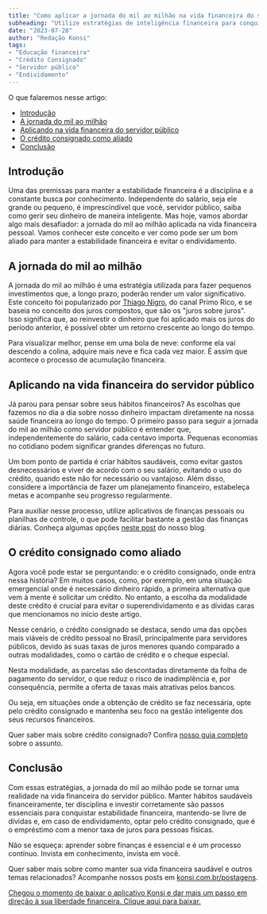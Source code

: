 ```yaml
---
title: "Como aplicar a jornada do mil ao milhão na vida financeira do servidor público para se manter livre de dívidas e endividado apenas com crédito consignado"
subheading: "Utilize estratégias de inteligência financeira para conquistar grandes resultados"
date: "2023-07-28"
author: "Redação Konsi"
tags:
- "Educação financeira"
- "Crédito Consignado"
- "Servidor público"
- "Endividamento"
---
```


O que falaremos nesse artigo:
- [Introdução](#introdução)
- [A jornada do mil ao milhão](#a-jornada-do-mil-ao-milhão)
- [Aplicando na vida financeira do servidor público](#aplicando-na-vida-financeira-do-servidor-público)
- [O crédito consignado como aliado](#o-crédito-consignado-como-aliado)
- [Conclusão](#conclusão)

## Introdução
Uma das premissas para manter a estabilidade financeira é a disciplina e a constante busca por conhecimento. Independente do salário, seja ele grande ou pequeno, é imprescindível que você, servidor público, saiba como gerir seu dinheiro de maneira inteligente. Mas hoje, vamos abordar algo mais desafiador: a jornada do mil ao milhão aplicada na vida financeira pessoal. Vamos conhecer este conceito e ver como pode ser um bom aliado para manter a estabilidade financeira e evitar o endividamento.

## A jornada do mil ao milhão
A jornada do mil ao milhão é uma estratégia utilizada para fazer pequenos investimentos que, a longo prazo, poderão render um valor significativo. Este conceito foi popularizado por [Thiago Nigro](https://www.youtube.com/channel/UC8m_DF4A2czMYDTG9i1Jq3w), do canal Primo Rico, e se baseia no conceito dos juros compostos, que são os "juros sobre juros". Isso significa que, ao reinvestir o dinheiro que foi aplicado mais os juros do período anterior, é possível obter um retorno crescente ao longo do tempo.

Para visualizar melhor, pense em uma bola de neve: conforme ela vai descendo a colina, adquire mais neve e fica cada vez maior. É assim que acontece o processo de acumulação financeira.

## Aplicando na vida financeira do servidor público
Já parou para pensar sobre seus hábitos financeiros? As escolhas que fazemos no dia a dia sobre nosso dinheiro impactam diretamente na nossa saúde financeira ao longo do tempo. O primeiro passo para seguir a jornada do mil ao milhão como servidor público é entender que, independentemente do salário, cada centavo importa. Pequenas economias no cotidiano podem significar grandes diferenças no futuro.

Um bom ponto de partida é criar hábitos saudáveis, como evitar gastos desnecessários e viver de acordo com o seu salário, evitando o uso do crédito, quando este não for necessário ou vantajoso. Além disso, considere a importância de fazer um planejamento financeiro, estabeleça metas e acompanhe seu progresso regularmente.

Para auxiliar nesse processo, utilize aplicativos de finanças pessoais ou planilhas de controle, o que pode facilitar bastante a gestão das finanças diárias. Conheça algumas opções [neste post](https://konsi.com.br/postagens/aplicativos-de-controle-financeiro-confira-otimas-opcoes) do nosso blog.

## O crédito consignado como aliado
Agora você pode estar se perguntando: e o crédito consignado, onde entra nessa história? Em muitos casos, como, por exemplo, em uma situação emergencial onde é necessário dinheiro rápido, a primeira alternativa que vem à mente é solicitar um crédito. No entanto, a escolha da modalidade deste crédito é crucial para evitar o superendividamento e as dívidas caras que mencionamos no início deste artigo.

Nesse cenário, o crédito consignado se destaca, sendo uma das opções mais viáveis de crédito pessoal no Brasil, principalmente para servidores públicos, devido às suas taxas de juros menores quando comparado a outras modalidades, como o cartão de crédito e o cheque especial.

Nesta modalidade, as parcelas são descontadas diretamente da folha de pagamento do servidor, o que reduz o risco de inadimplência e, por consequência, permite a oferta de taxas mais atrativas pelos bancos.

Ou seja, em situações onde a obtenção de crédito se faz necessária, opte pelo crédito consignado e mantenha seu foco na gestão inteligente dos seus recursos financeiros.

Quer saber mais sobre crédito consignado? Confira [nosso guia completo](https://konsi.com.br/postagens/o-guia-definitivo-sobre-credito-consignado-para-servidor-publico-novato) sobre o assunto.

## Conclusão
Com essas estratégias, a jornada do mil ao milhão pode se tornar uma realidade na vida financeira do servidor público. Manter hábitos saudáveis financeiramente, ter disciplina e investir corretamente são passos essenciais para conquistar estabilidade financeira, mantendo-se livre de dívidas e, em caso de endividamento, optar pelo crédito consignado, que é o empréstimo com a menor taxa de juros para pessoas físicas. 

Não se esqueça: aprender sobre finanças é essencial e é um processo contínuo. Invista em conhecimento, invista em você. 

Quer saber mais sobre como manter sua vida financeira saudável e outros temas relacionados? Acompanhe nossos posts em [konsi.com.br/postagens](https://konsi.com.br/postagens).

[Chegou o momento de baixar o aplicativo Konsi e dar mais um passo em direção à sua liberdade financeira. Clique aqui para baixar.](https://konsi.com.br/download)